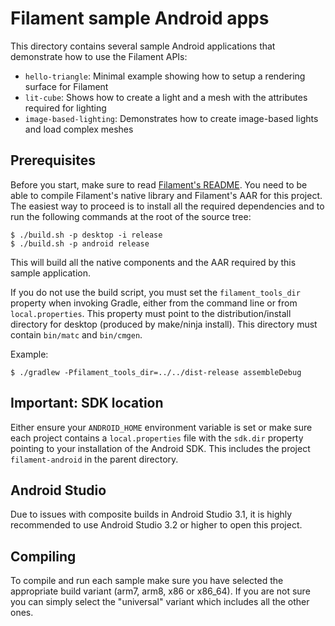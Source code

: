 # Filament sample Android apps

This directory contains several sample Android applications that demonstrate how to use the
Filament APIs:

- `hello-triangle`: Minimal example showing how to setup a rendering surface for Filament
- `lit-cube`: Shows how to create a light and a mesh with the attributes required for lighting
- `image-based-lighting`: Demonstrates how to create image-based lights and load complex meshes 

## Prerequisites

Before you start, make sure to read [Filament's README](../../README.md). You need to be able to
compile Filament's native library and Filament's AAR for this project. The easiest way to proceed
is to install all the required dependencies and to run the following commands at the root of the
source tree:

```
$ ./build.sh -p desktop -i release
$ ./build.sh -p android release
```

This will build all the native components and the AAR required by this sample application.

If you do not use the build script, you must set the `filament_tools_dir` property when invoking
Gradle, either from the command line or from `local.properties`. This property must point to the
distribution/install directory for desktop (produced by make/ninja install). This directory must
contain `bin/matc` and `bin/cmgen`.

Example:
```
$ ./gradlew -Pfilament_tools_dir=../../dist-release assembleDebug
```

## Important: SDK location


Either ensure your `ANDROID_HOME` environment variable is set or make sure each project contains a
`local.properties` file with the `sdk.dir` property pointing to your installation of the Android
SDK. This includes the project `filament-android` in the parent directory.

## Android Studio

Due to issues with composite builds in Android Studio 3.1, it is highly recommended to use
Android Studio 3.2 or higher to open this project.

## Compiling

To compile and run each sample make sure you have selected the appropriate build variant
(arm7, arm8, x86 or x86_64). If you are not sure you can simply select the "universal"
variant which includes all the other ones.
